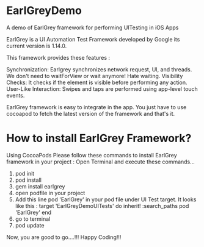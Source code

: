 # EarlGreyDemo
A demo of EarlGrey framework for performing UITesting in iOS Apps

EarlGrey is a UI Automation Test Framework developed by Google its current version is 1.14.0.

This framework provides these features :

Synchronization: Earlgrey synchronizes network request, UI, and threads. We don't need to waitForView or wait anymore! Hate waiting.
Visibility Checks: It checks if the element is visible before performing any action.
User-Like Interaction: Swipes and taps are performed using app-level touch events.

EarlGrey framework is easy to integrate in the app. You just have to use cocoapod to fetch the latest version of the framework and that's it. 

# How to install EarlGrey Framework?

Using CocoaPods
Please follow these commands to install EarlGrey framework in your project : 
Open Terminal and execute these commands...
1. pod init
2. pod install
3. gem install earlgrey
4. open podfile in your project
5. Add this line pod 'EarlGrey' in your pod file under UI Test target. It looks like this :
target 'EarlGreyDemoUITests' do
    inherit! :search_paths
    pod 'EarlGrey'
  end
5. go to terminal
6. pod update

Now, you are good to go....!!!
Happy Coding!!!
